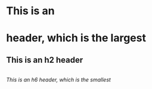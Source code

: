 # This is an <h1> header, which is the largest
## <h2> This is an h2 header
###### <h6> This is an h6 header, which is the smallest
